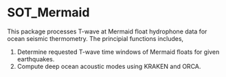# SOT_Mermaid
This package processes T-wave at Mermaid float hydrophone data for ocean seismic thermometry. The principial functions includes, 
1. Determine requested T-wave time windows of Mermaid floats for given earthquakes.
2. Compute deep ocean acoustic modes using KRAKEN and ORCA.
